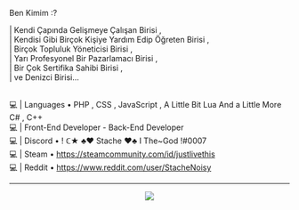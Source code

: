 Ben Kimim :?
<div>
| Kendi Çapında Gelişmeye Çalışan Birisi , <br>
| Kendisi Gibi Birçok Kişiye Yardım Edip Öğreten Birisi , <br>
| Birçok Topluluk Yöneticisi Birisi , <br>
| Yarı Profesyonel Bir Pazarlamacı Birisi , <br>
| Bir Çok Sertifika Sahibi Birisi , <br>
| ve Denizci Birisi... <br>

<br>

💻 | Languages • PHP , CSS , JavaScript , A Little Bit Lua And a Little More C# , C++ <br>
💻 | Front-End Developer - Back-End Developer <br>
💻 | Discord • ! ℂ★ ♣♥ Stache ♥♣ I The~God !#0007 <br>
💻 | Steam • https://steamcommunity.com/id/justlivethis <br>
💻 | Reddit • https://www.reddit.com/user/StacheNoisy <br>

<hr>
<p href=""><p>
  
<p align="center">
<img style="margin-left: auto;" src="http://stachemsc.xyz/github.svg"></img>
<p>
  
<p href=""><p>
</div>
